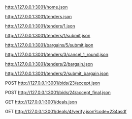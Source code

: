 http://127.0.0.1:3001/home.json

http://127.0.0.1:3001/tenders.json

http://127.0.0.1:3001/tenders/1.json

http://127.0.0.1:3001/tenders/1/submit.json


http://127.0.0.1:3001/bargains/5/submit.json

http://127.0.0.1:3001/tenders/3/cancel_1_round.json


http://127.0.0.1:3001/tenders/2/bargain.json

http://127.0.0.1:3001/tenders/2/submit_bargain.json

POST http://127.0.0.1:3001/bids/23/accept.json

POST http://127.0.0.1:3001/bids/24/accept_final.json

GET http://127.0.0.1:3001/deals.json

GET http://127.0.0.1:3001/deals/4/verify.json?code=234asdf